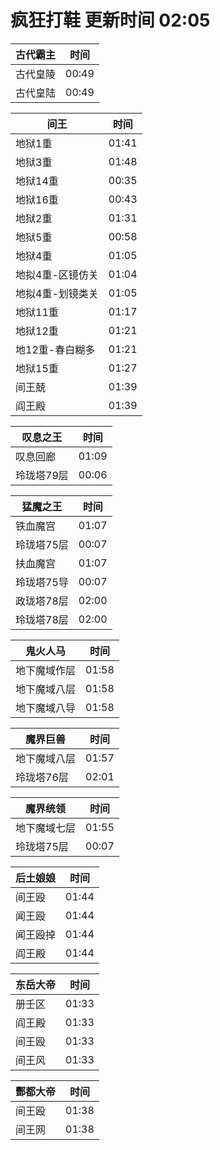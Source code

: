 # 疯狂打鞋 更新时间 02:05

| 古代霸主   | 时间    |
|--------|-------|
| 古代皇陵 | 00:49 |
| 古代皇陆 | 00:49 |

| 间王   | 时间    |
|--------|-------|
| 地狱1重 | 01:41 |
| 地狱3重 | 01:48 |
| 地狱14重 | 00:35 |
| 地狱16重 | 00:43 |
| 地狱2重 | 01:31 |
| 地狱5重 | 00:58 |
| 地狱4重 | 01:05 |
| 地拟4重-区镜仿关 | 01:04 |
| 地拟4重-划镜类关 | 01:05 |
| 地狱11重 | 01:17 |
| 地狱12重 | 01:21 |
| 地12重-春白糊多 | 01:21 |
| 地狱15重 | 01:27 |
| 间王兢 | 01:39 |
| 阎王殿 | 01:39 |

| 叹息之王   | 时间    |
|--------|-------|
| 叹息回廊 | 01:09 |
| 玲珑塔79层 | 00:06 |

| 猛魔之王   | 时间    |
|--------|-------|
| 铁血魔宫 | 01:07 |
| 玲珑塔75层 | 00:07 |
| 扶血魔宫 | 01:07 |
| 玲珑塔75导 | 00:07 |
| 政珑塔78层 | 02:00 |
| 玲珑塔78层 | 02:00 |

| 鬼火人马   | 时间    |
|--------|-------|
| 地下魔域作层 | 01:58 |
| 地下魔域八层 | 01:58 |
| 地下魔域八导 | 01:58 |

| 魔界巨兽   | 时间    |
|--------|-------|
| 地下魔域八层 | 01:57 |
| 玲珑塔76层 | 02:01 |

| 魔界统领   | 时间    |
|--------|-------|
| 地下魔域七层 | 01:55 |
| 玲珑塔75层 | 00:07 |

| 后土娘娘   | 时间    |
|--------|-------|
| 间王殴 | 01:44 |
| 闻王殴 | 01:44 |
| 闻王殴掉 | 01:44 |
| 阎王殿 | 01:44 |

| 东岳大帝   | 时间    |
|--------|-------|
| 册壬区 | 01:33 |
| 阎王殿 | 01:33 |
| 间王殴 | 01:33 |
| 间王风 | 01:33 |

| 酆都大帝   | 时间    |
|--------|-------|
| 间王殴 | 01:38 |
| 间王网 | 01:38 |